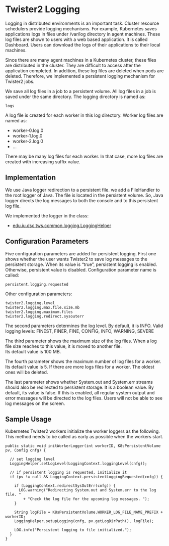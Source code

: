 Twister2 Logging
================

Logging in distributed environments is an important task. 
Cluster resource schedulers provide logging mechanisms. For example, 
Kubernetes saves applications logs in files under /var/log directory in agent machines. 
These log files are shown to users with a web based application. 
It is called Dashboard. Users can download the logs of their applications 
to their local machines.

Since there are many agent machines in a Kubernetes cluster, 
these files are distributed in the cluster. 
They are difficult to access after the application completed. 
In addition, these log files are deleted when pods are deleted. 
Therefore, we implemented a persistent logging mechanism for Twister2 jobs. 

We save all log files in a job to a persistent volume. 
All log files in a job is saved under the same directory. The logging directory is named as:

    logs

A log file is created for each worker in this log directory. 
Worker log files are named as: 
* worker-0.log.0
* worker-1.log.0
* worker-2.log.0
* ...

There may be many log files for each worker. 
In that case, more log files are created with increasing suffix value.

## Implementation
We use Java logger redirection to a persistent file.
we add a FileHandler to the root logger of Java. The file is located in the persistent volume. 
So, Java logger directs the log messages to both the console and to this persistent log file. 

We implemented the logger in the class:
* [edu.iu.dsc.tws.common.logging.LoggingHelper](../../../../twister2/common/src/java/edu/iu/dsc/tws/common/logging/LoggingHelper.java)

## Configuration Parameters
Five configuration parameters are added for persistent logging. 
First one shows whether the user wants Twister2 to save log messages to the persistent storage. 
When its value is “true”, persistent logging is enabled. Otherwise, persistent value is disabled. 
Configuration parameter name is called: 

    persistent.logging.requested

Other configuration parameters: 

    twister2.logging.level
    twister2.logging.max.file.size.mb
    twister2.logging.maximum.files
    twister2.logging.redirect.sysouterr

The second parameters determines the log level. By default, it is INFO. 
Valid logging levels: FINEST, FINER, FINE, CONFIG, INFO, WARNING, SEVERE

The third parameter shows the maximum size of the log files. 
When a log file size reaches to this value, it is moved to another file.  
Its default value is 100 MB. 

The fourth parameter shows the maximum number of log files for a worker. 
Its default value is 5. If there are more logs files for a worker. 
The oldest ones will be deleted. 

The last parameter shows whether System.out and System.err streams should also be redirected 
to persistent storage. It is a boolean value. By default, its value is false.
If this is enabled, all regular system output and error messages will be directed to the log files. 
Users will not be able to see log messages on the screen. 

## Sample Usage
Kubernetes Twister2 workers initialize the worker loggers as the following. 
This method needs to be called as early as possible when the workers start. 

    public static void initWorkerLogger(int workerID, K8sPersistentVolume pv, Config cnfg) {

      // set logging level
      LoggingHelper.setLogLevel(LoggingContext.loggingLevel(cnfg));

      // if persistent logging is requested, initialize it
      if (pv != null && LoggingContext.persistentLoggingRequested(cnfg)) {

        if (LoggingContext.redirectSysOutErr(cnfg)) {
          LOG.warning("Redirecting System.out and System.err to the log file. "
            + "Check the log file for the upcoming log messages. ");
        }

        String logFile = K8sPersistentVolume.WORKER_LOG_FILE_NAME_PREFIX + workerID;
        LoggingHelper.setupLogging(cnfg, pv.getLogDirPath(), logFile);

        LOG.info("Persistent logging to file initialized.");
      }
    }

